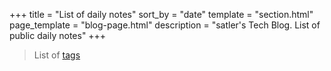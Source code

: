 +++
title = "List of daily notes"
sort_by = "date"
template = "section.html"
page_template = "blog-page.html"
description = "satler's Tech Blog. List of public daily notes"
+++

> List of [tags](/tags/)
